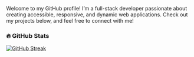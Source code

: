 Welcome to my GitHub profile! I’m a full-stack developer passionate about creating accessible, responsive, and dynamic web applications. Check out my projects below, and feel free to connect with me!

### 🔥 GitHub Stats
[![GitHub Streak](https://streak-stats.demolab.com/?user=dmcote-1991)](https://git.io/streak-stats)

<!--
**dmcote-1991/dmcote-1991** is a ✨ _special_ ✨ repository because its `README.md` (this file) appears on your GitHub profile.

Here are some ideas to get you started:

- 🔭 I’m currently working on ...
- 🌱 I’m currently learning ...
- 👯 I’m looking to collaborate on ...
- 🤔 I’m looking for help with ...
- 💬 Ask me about ...
- 📫 How to reach me: ...
- 😄 Pronouns: ...
- ⚡ Fun fact: ...
-->
